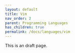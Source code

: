```yaml
---
layout: default
title: Vim
nav_order: 2
parent: Programming Languages
has_children: true
permalink: /docs/languages/vim
---
```


This is an draft page.
